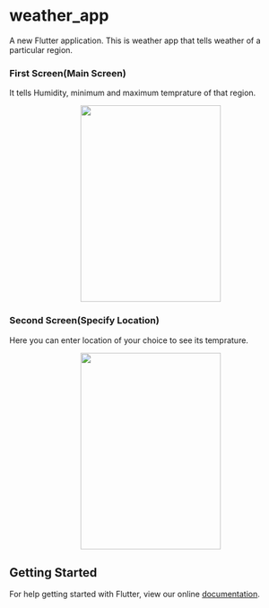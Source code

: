 # weather_app

 A new Flutter application. This is weather app that tells weather of a particular region.
 
 
 ### First Screen(Main Screen)
 It tells Humidity, minimum and maximum temprature of that region.
 
 <p align="center"><a href="url"><img src="https://user-images.githubusercontent.com/35574860/43779016-e2ecc85a-9a74-11e8-991d-62f234da2728.jpg" width="250" height="350"></a></p>
 
 ### Second Screen(Specify Location)
 Here you can enter location of your choice to see its temprature.
<p align="center"><img src="https://user-images.githubusercontent.com/35574860/43779028-e96df7ee-9a74-11e8-8553-941f5d503648.jpg" width="250" height="350" align="center"></p>


## Getting Started

For help getting started with Flutter, view our online
[documentation](https://flutter.io/).
